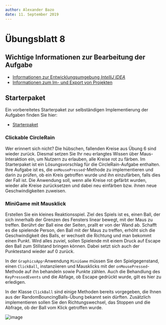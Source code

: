 ```yaml
---
author:	Alexander Bazo
date: 11. September 2019
---
```



# Übungsblatt 8

## Wichtige Informationen zur Bearbeitung der Aufgabe 

 - [Informationen zur Entwicklungsumgebung *IntelliJ IDEA*](https://regensburger-forscher.de/oop/tutorials/Entwicklungsumgebung)
 - [Informationen zum Im- und Export von Projekten](https://regensburger-forscher.de/oop/tutorials/Starterprojekte)

## Starterpaket

Ein vorbereitetes Starterpaket zur selbständigen Implementierung der Aufgaben finden Sie hier:
 - [Starterpaket](https://github.com/OOP-Regensburg/GraphicsApp-Exercise-08/archive/Starterpaket.zip)

### Clickable CircleRain

Wer erinnert sich nicht? Die hübschen, fallenden Kreise aus Übung 6 sind wieder zurück. Diesmal setzen Sie Ihr neu erlangtes Wissen über Maus-Interaktion ein, um Nutzern zu erlauben, alle Kreise rot zu färben. Im Starterpaket ist ein Lösungsvorschlag für die CircleRain-Aufgabe enthalten. Ihre Aufgabe ist es, die `onMousePressed`-Methode zu implementieren und darin zu prüfen, ob ein Kreis getroffen wurde und ihn einzufärben, falls dies der Fall ist. Die Anwendung soll, wenn alle Kreise rot gefärbt wurden, wieder alle Kreise zurücksetzen und dabei neu einfärben bzw. ihnen neue Geschwindigkeiten zuweisen.

### **MiniGame mit Mausklick**

Erstellen Sie ein kleines Reaktionsspiel. Ziel des Spiels ist es, einen
Ball, der sich innerhalb der Grenzen des Fensters linear bewegt, mit der
Maus zu treffen. Berührt der Ball eine der Seiten, prallt er von der
Wand ab. Schafft es die spielende Person, den Ball mit der Maus zu treffen, erhöht sich die Geschwindigkeit des Balls, er wechselt die Richtung und man bekommt einen Punkt. Wird alles zuviel, sollen Spielende mit einem Druck auf Escape den Ball zum Stillstand bringen können. Dabei setzt sich auch der Punktestand wieder auf 0 zurück.

In der `GraphicsApp`-Anwendung `MiniGame` müssen Sie den Spielgegenstand, einen `ClickBall`, instanziieren und Mausklicks mit der `onMousePressed`-Methode auf ihn behandeln sowie Punkte zählen. Auch die Behandlung des `KeyPressedEvents` und die Abfage, ob Escape gedrückt wurde, gilt es hier zu erledigen.

In der Klasse `ClickBall` sind einige Methoden bereits vorgegeben, die Ihnen aus der RandomBouncingBalls-Übung bekannt sein dürften. Zusätzlich implementieren sollen Sie den Richtungswechsel, das Stoppen und die Abfrage, ob der Ball vom Klick getroffen wurde.

![image](img/07_minigame.png)
